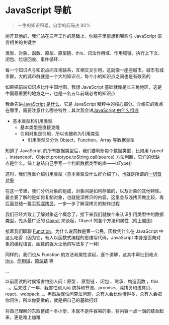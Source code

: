 # JavaScript 导航

> 一生的知识积累，自学的起码占 90%

抛开其他的，我们站在三年工作的基础上，你脑子里能想到哪些与 JavaScript 语言相关的关键字

类型、对象、函数、原型、原型链、this、词法作用域、作用域链、执行上下文、闭包、垃圾回收、事件循环...

每一个知识点与知识点间互相联系，互相交叉引用，这就像一座座城市，城市有城市群，大的城市群就是一个大的知识点，每个小的知识点之间也是有联系的

如果把前端知识点比作中国地图，我想 JavaScript 基础就像是长三角地区，这是中国最重要的地方之一，也是一名五年前端必考的知识点

我会先讲[JavaScript 是什么](./JavaScript是什么.md)。它是 JavaScript 精粹中的核心部分。介绍它的难点在哪里，需要注意什么哪些特性；其次我会讲[JavaScript 由什么组成](./JavaScript由什么组成)

-   基本类型和引用类型
    -   基本类型是直接克隆
    -   引用对象是引用，所以也被称为引用类型
        -   引用类型又分为 Object，Function，Array 等数据类型

知道了 JavaScript 的所有数据类型后，我们要判断每个数据类型，比如用 typeof 、instanceof、Object.prototype.toString.call(source) 方法判断，它们的优缺点是什么。综上总结自己手写一个判断数据类型的库——isType()

这时，我们隆重介绍引用类型（基本类型没什么好介绍了），也就是所谓的[一切皆对象](./一切皆对象.md)

在这一节里，我们分析对象的组成，对象间是如何存值的，以及对象的其他特性。最主要了解的是如何复制对象，也就是深拷贝的内容，这里会与浅拷贝做比较，再后面总结一篇[手写深拷贝](./原理/拷贝的秘密.md)，一步一步了解深拷贝的制作过程

我们已经大致上了解对象这个概念了，接下来我们就挨个来认识引用类型中的数据类型，先从最广泛的 [Object](./对象.md) 来谈起，Object 的各个方法和属性（附上脑图）

接着我们聊聊 [Function](./作用域.md)，为什么说函数是第一公民，函数凭什么在 JavaScript 中这么吃香（因为它，有人以函数式编程的思维写代码，JavaScript 本身是面向对象的编程语言，函数的强大让他的写法多了一种）

同样的，我们也从 Function 的方法和属性讲起，逐个讲解，这其中牵扯到难点 [this](./this.md)，[作用域](./作用域.md)，[原型链](./原型链.md) 等

...

以前面试的时候常害怕别人问：原型 、原型链 、闭包 、继承、构造函数 ，this ...。后来过了一年，我害怕别人问 防抖和节流、promise、深拷贝和浅拷贝、react、webpack...。再然后就怕问算法问题，总有人会比你懂得多，总有人会把你问住，所以你要做的，就是把自己的基础打好

将自己理解的东西整成一本小册，本就不是件容易的事，将内容一点一滴的结合起来，更是难上加难
